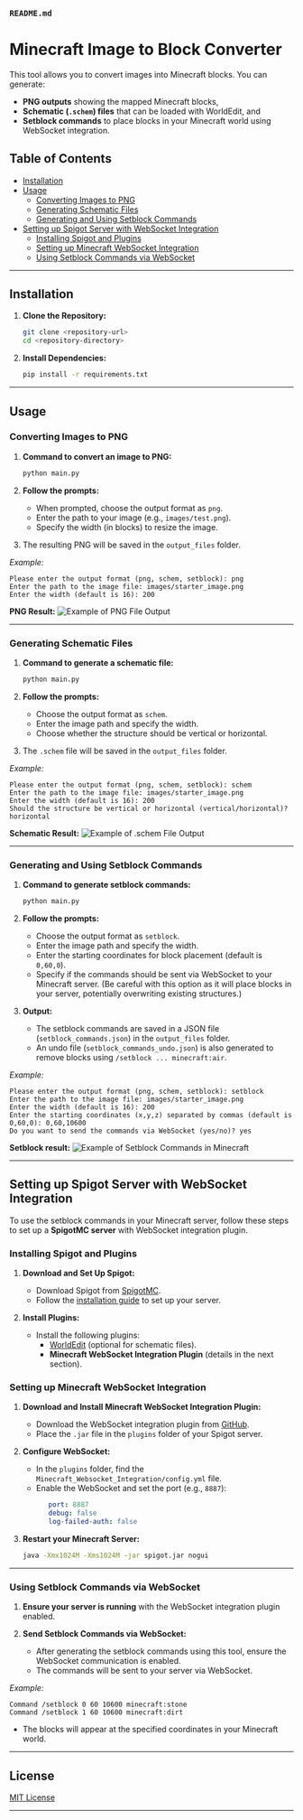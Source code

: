 ### **`README.md`**

# Minecraft Image to Block Converter

This tool allows you to convert images into Minecraft blocks. You can generate:
- **PNG outputs** showing the mapped Minecraft blocks,
- **Schematic (`.schem`) files** that can be loaded with WorldEdit, and
- **Setblock commands** to place blocks in your Minecraft world using WebSocket integration.

## **Table of Contents**
- [Installation](#installation)
- [Usage](#usage)
  - [Converting Images to PNG](#converting-images-to-png)
  - [Generating Schematic Files](#generating-schematic-files)
  - [Generating and Using Setblock Commands](#generating-and-using-setblock-commands)
- [Setting up Spigot Server with WebSocket Integration](#setting-up-spigot-server-with-websocket-integration)
  - [Installing Spigot and Plugins](#installing-spigot-and-plugins)
  - [Setting up Minecraft WebSocket Integration](#setting-up-minecraft-websocket-integration)
  - [Using Setblock Commands via WebSocket](#using-setblock-commands-via-websocket)

---

## **Installation**

1. **Clone the Repository:**
   ```bash
   git clone <repository-url>
   cd <repository-directory>
   ```

2. **Install Dependencies:**
   ```bash
   pip install -r requirements.txt
   ```

---

## **Usage**

### **Converting Images to PNG**

1. **Command to convert an image to PNG:**
   ```bash
   python main.py
   ```

2. **Follow the prompts:**
   - When prompted, choose the output format as `png`.
   - Enter the path to your image (e.g., `images/test.png`).
   - Specify the width (in blocks) to resize the image.
   
3. The resulting PNG will be saved in the `output_files` folder.

_Example:_

```plaintext
Please enter the output format (png, schem, setblock): png
Enter the path to the image file: images/starter_image.png
Enter the width (default is 16): 200
```

**PNG Result:**
![Example of PNG File Output](readme_stuff/png_result.png)

---

### **Generating Schematic Files**

1. **Command to generate a schematic file:**
   ```bash
   python main.py
   ```

2. **Follow the prompts:**
   - Choose the output format as `schem`.
   - Enter the image path and specify the width.
   - Choose whether the structure should be vertical or horizontal.
   
3. The `.schem` file will be saved in the `output_files` folder.

_Example:_

```plaintext
Please enter the output format (png, schem, setblock): schem
Enter the path to the image file: images/starter_image.png
Enter the width (default is 16): 200
Should the structure be vertical or horizontal (vertical/horizontal)? horizontal
```

**Schematic Result:**
![Example of .schem File Output](readme_stuff/schem_result.png)

---

### **Generating and Using Setblock Commands**

1. **Command to generate setblock commands:**
   ```bash
   python main.py
   ```

2. **Follow the prompts:**
   - Choose the output format as `setblock`.
   - Enter the image path and specify the width.
   - Enter the starting coordinates for block placement (default is `0,60,0`).
   - Specify if the commands should be sent via WebSocket to your Minecraft server.
   (Be careful with this option as it will place blocks in your server, potentially overwriting existing structures.)

3. **Output:**
   - The setblock commands are saved in a JSON file (`setblock_commands.json`) in the `output_files` folder.
   - An undo file (`setblock_commands_undo.json`) is also generated to remove blocks using `/setblock ... minecraft:air`.

_Example:_

```plaintext
Please enter the output format (png, schem, setblock): setblock
Enter the path to the image file: images/starter_image.png
Enter the width (default is 16): 200
Enter the starting coordinates (x,y,z) separated by commas (default is 0,60,0): 0,60,10600
Do you want to send the commands via WebSocket (yes/no)? yes
```

**Setblock result:**
![Example of Setblock Commands in Minecraft](readme_stuff/setblock_result.png)

---

## **Setting up Spigot Server with WebSocket Integration**

To use the setblock commands in your Minecraft server, follow these steps to set up a **SpigotMC server** with WebSocket integration plugin.

### **Installing Spigot and Plugins**

1. **Download and Set Up Spigot:**
   - Download Spigot from [SpigotMC](https://www.spigotmc.org/).
   - Follow the [installation guide](https://www.spigotmc.org/wiki/spigot-installation/) to set up your server.

2. **Install Plugins:**
   - Install the following plugins:
     - [WorldEdit](https://enginehub.org/worldedit/) (optional for schematic files).
     - **Minecraft WebSocket Integration Plugin** (details in the next section).

### **Setting up Minecraft WebSocket Integration**

1. **Download and Install Minecraft WebSocket Integration Plugin:**
   - Download the WebSocket integration plugin from [GitHub](https://github.com/KK964/Minecraft_Websocket_Intergration).
   - Place the `.jar` file in the `plugins` folder of your Spigot server.
   
2. **Configure WebSocket:**
   - In the `plugins` folder, find the `Minecraft_Websocket_Integration/config.yml` file.
   - Enable the WebSocket and set the port (e.g., `8887`):
     ```yaml
        port: 8887
        debug: false
        log-failed-auth: false
     ```

3. **Restart your Minecraft Server:**
   ```bash
   java -Xmx1024M -Xms1024M -jar spigot.jar nogui
   ```

---

### **Using Setblock Commands via WebSocket**

1. **Ensure your server is running** with the WebSocket integration plugin enabled.
   
2. **Send Setblock Commands via WebSocket:**
   - After generating the setblock commands using this tool, ensure the WebSocket communication is enabled.
   - The commands will be sent to your server via WebSocket.

_Example:_

```plaintext
Command /setblock 0 60 10600 minecraft:stone
Command /setblock 1 60 10600 minecraft:dirt
```

- The blocks will appear at the specified coordinates in your Minecraft world.

---

## **License**

[MIT License](LICENSE)

---
